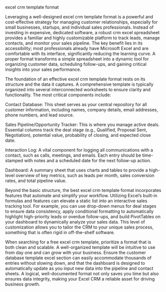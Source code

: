 excel crm template format


Leveraging a well-designed excel crm template format is a powerful and cost-effective strategy for managing customer relationships, especially for small businesses, startups, and individual sales professionals. Instead of investing in expensive, dedicated software, a robust crm excel spreadsheet provides a familiar and highly customizable platform to track leads, manage contacts, and monitor your sales pipeline. The key benefit lies in its accessibility; most professionals already have Microsoft Excel and are comfortable with its interface, significantly reducing the learning curve. A proper format transforms a simple spreadsheet into a dynamic tool for organizing customer data, scheduling follow-ups, and gaining critical insights into your sales performance.



The foundation of an effective excel crm template format rests on its structure and the data it captures. A comprehensive template is typically organized into several interconnected worksheets to ensure clarity and functionality. The most critical components include:




Contact Database: This sheet serves as your central repository for all customer information, including names, company details, email addresses, phone numbers, and lead source.


Sales Pipeline/Opportunity Tracker: This is where you manage active deals. Essential columns track the deal stage (e.g., Qualified, Proposal Sent, Negotiation), potential value, probability of closing, and expected close date.


Interaction Log: A vital component for logging all communications with a contact, such as calls, meetings, and emails. Each entry should be time-stamped with notes and a scheduled date for the next follow-up action.


Dashboard: A summary sheet that uses charts and tables to provide a high-level overview of key metrics, such as leads per month, sales conversion rates, and total pipeline value.





Beyond the basic structure, the best excel crm template format incorporates features that automate and simplify your workflow. Utilizing Excel’s built-in formulas and features can elevate a static list into an interactive sales tracking tool. For example, you can use drop-down menus for deal stages to ensure data consistency, apply conditional formatting to automatically highlight high-priority leads or overdue follow-ups, and build PivotTables on your dashboard to dynamically analyze your sales data. This level of customization allows you to tailor the CRM to your unique sales process, something that is often rigid in off-the-shelf software.



When searching for a free excel crm template, prioritize a format that is both clean and scalable. A well-organized template will be intuitive to use from day one and can grow with your business. Ensure the customer database template excel section can easily accommodate thousands of entries without slowing down, and that the dashboard is designed to automatically update as you input new data into the pipeline and contact sheets. A logical, well-documented format not only saves you time but also ensures data integrity, making your Excel CRM a reliable asset for driving business growth.
